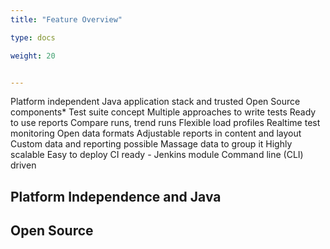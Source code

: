 ```yaml
---
title: "Feature Overview"

type: docs

weight: 20


---
```


Platform independent
Java application stack and trusted Open Source components*
Test suite concept
Multiple approaches to write tests
Ready to use reports
Compare runs, trend runs
Flexible load profiles
Realtime test monitoring
Open data formats
Adjustable reports in content and layout
Custom data and reporting possible
Massage data to group it
Highly scalable
Easy to deploy
CI ready - Jenkins module
Command line (CLI) driven

## Platform Independence and Java

## Open Source

## 